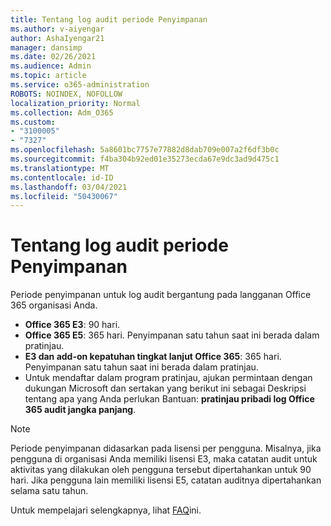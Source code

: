 ```yaml
---
title: Tentang log audit periode Penyimpanan
ms.author: v-aiyengar
author: AshaIyengar21
manager: dansimp
ms.date: 02/26/2021
ms.audience: Admin
ms.topic: article
ms.service: o365-administration
ROBOTS: NOINDEX, NOFOLLOW
localization_priority: Normal
ms.collection: Adm_O365
ms.custom:
- "3100005"
- "7327"
ms.openlocfilehash: 5a8601bc7757e77882d8dab709e007a2f6df3b0c
ms.sourcegitcommit: f4ba304b92ed01e35273ecda67e9dc3ad9d475c1
ms.translationtype: MT
ms.contentlocale: id-ID
ms.lasthandoff: 03/04/2021
ms.locfileid: "50430067"
---
```

# <a name="about-audit-logs-retention-periods"></a>Tentang log audit periode Penyimpanan

Periode penyimpanan untuk log audit bergantung pada langganan Office 365 organisasi Anda.

- **Office 365 E3**: 90 hari.
- **Office 365 E5**: 365 hari. Penyimpanan satu tahun saat ini berada dalam pratinjau.
- **E3 dan add-on kepatuhan tingkat lanjut Office 365**: 365 hari. Penyimpanan satu tahun saat ini berada dalam pratinjau.
- Untuk mendaftar dalam program pratinjau, ajukan permintaan dengan dukungan Microsoft dan sertakan yang berikut ini sebagai Deskripsi tentang apa yang Anda perlukan Bantuan: **pratinjau pribadi log Office 365 audit jangka panjang**.
> [!NOTE]
> Periode penyimpanan didasarkan pada lisensi per pengguna. Misalnya, jika pengguna di organisasi Anda memiliki lisensi E3, maka catatan audit untuk aktivitas yang dilakukan oleh pengguna tersebut dipertahankan untuk 90 hari. Jika pengguna lain memiliki lisensi E5, catatan auditnya dipertahankan selama satu tahun.

Untuk mempelajari selengkapnya, lihat [FAQ](https://go.microsoft.com/fwlink/?linkid=2115336)ini.